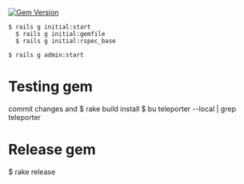 [![Gem Version](https://badge.fury.io/rb/teleporter.svg)](http://badge.fury.io/rb/teleporter)

```
$ rails g initial:start
  $ rails g initial:gemfile
  $ rails g initial:rspec_base

$ rails g admin:start
```
# Testing gem
commit changes and
$ rake build install
$ bu teleporter --local | grep teleporter

# Release gem
$ rake release

